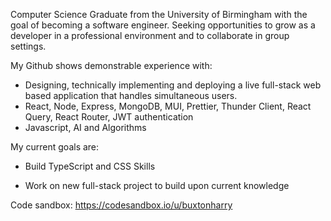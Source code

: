 Computer Science Graduate from the University of Birmingham with the goal of becoming a software engineer. Seeking opportunities to grow as a developer in a professional environment and to collaborate in group settings.


My Github shows demonstrable experience with: 

- Designing, technically implementing and deploying a live full-stack web based application that handles simultaneous users.
- React, Node, Express, MongoDB, MUI, Prettier, Thunder Client, React Query, React Router, JWT authentication
- Javascript, AI and Algorithms

My current goals are: 

- Build TypeScript and CSS Skills

- Work on new full-stack project to build upon current knowledge


Code sandbox: https://codesandbox.io/u/buxtonharry
